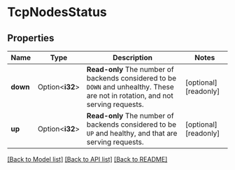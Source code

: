 # TcpNodesStatus

## Properties

Name | Type | Description | Notes
------------ | ------------- | ------------- | -------------
**down** | Option<**i32**> | __Read-only__ The number of backends considered to be `DOWN` and unhealthy.  These are not in rotation, and not serving requests. | [optional][readonly]
**up** | Option<**i32**> | __Read-only__ The number of backends considered to be `UP` and healthy, and that are serving requests. | [optional][readonly]

[[Back to Model list]](../README.md#documentation-for-models) [[Back to API list]](../README.md#documentation-for-api-endpoints) [[Back to README]](../README.md)


